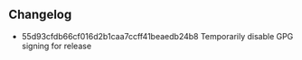 ## Changelog
* 55d93cfdb66cf016d2b1caa7ccff41beaedb24b8 Temporarily disable GPG signing for release
